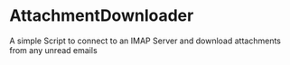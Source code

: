# AttachmentDownloader
A simple Script to connect to an IMAP Server and download attachments from any unread emails
